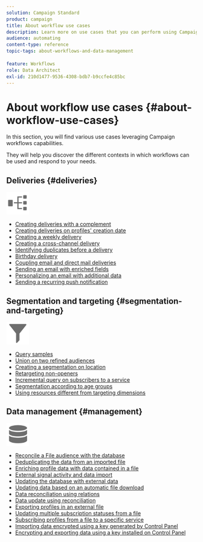 ```yaml
---
solution: Campaign Standard
product: campaign
title: About workflow use cases
description: Learn more on use cases that you can perform using Campaign Standard workflows.
audience: automating
content-type: reference
topic-tags: about-workflows-and-data-management

feature: Workflows
role: Data Architect
exl-id: 210d1477-9536-4308-bdb7-b9ccfe4c85bc
---
```

# About workflow use cases {#about-workflow-use-cases}

In this section, you will find various use cases leveraging Campaign workflows capabilities.

They will help you discover the different contexts in which workflows can be used and respond to your needs.

## Deliveries {#deliveries}

<img src="assets/do-not-localize/icon_workflows.svg" width="60px">

* [Creating deliveries with a complement](../../automating/using/workflow-created-query-with-complement.md)
* [Creating deliveries on profiles' creation date](../../automating/using/workflow-creation-date-query.md)
* [Creating a weekly delivery](../../automating/using/workflow-weekly-offer.md)
* [Creating a cross-channel delivery](../../automating/using/workflow-cross-channel-delivery.md)
* [Identifying duplicates before a delivery](../../automating/using/identifying-duplicated-before-delivery.md)
* [Birthday delivery](../../automating/using/birthday-delivery.md)
* [Coupling email and direct mail deliveries](../../automating/using/coupling-email-direct-mail.md)
* [Sending an email with enriched fields](../../automating/using/sending-email-enriched-fields.md)
* [Personalizing an email with additional data](../../automating/using/personalizing-email-with-additional-data.md)
* [Sending a recurring push notification](../../automating/using/recurring-push-notifications.md)

## Segmentation and targeting {#segmentation-and-targeting}

<img src="assets/do-not-localize/icon_filter.svg" width="60px">

* [Query samples](../../automating/using/query-samples.md)
* [Union on two refined audiences](../../automating/using/union-on-two-refined-audiences.md)
* [Creating a segmentation on location](../../automating/using/workflow-segmentation-location.md)
* [Retargeting non-openers](../../automating/using/workflow-cross-channel-retargeting.md)
* [Incremental query on subscribers to a service](../../automating/using/incremental-query-on-subscribers.md)
* [Segmentation according to age groups](../../automating/using/segmentation-age-groups.md)
* [Using resources different from targeting dimensions](../../automating/using/using-resources-different-from-targeting-dimensions.md)

## Data management {#management}

<img src="assets/do-not-localize/icon_manage.svg" width="60px">

* [Reconcile a File audience with the database](../../automating/using/reconcile-file-audience-with-database.md)
* [Deduplicating the data from an imported file](../../automating/using/deduplicating-data-imported-file.md)
* [Enriching profile data with data contained in a file](../../automating/using/enriching-profile-data-file.md)
* [External signal activity and data import](../../automating/using/external-signal-data-import.md)
* [Updating the database with external data](../../automating/using/update-database-file.md)
* [Updating data based on an automatic file download](../../automating/using/update-data-automatic-download.md)
* [Data reconciliation using relations](../../automating/using/reconciliation-using-relations.md)
* [Data update using reconciliation](../../automating/using/data-update-reconciliation.md)
* [Exporting profiles in an external file](../../automating/using/exporting-profiles-in-file.md)
* [Updating multiple subscription statuses from a file](../../automating/using/updating-subscriptions-from-file.md)
* [Subscribing profiles from a file to a specific service](../../automating/using/subscribing-profiles-from-file.md)
* [Importing data encrypted using a key generated by Control Panel](../../automating/using/managing-encrypted-data.md#use-case-gpg-decrypt)
* [Encrypting and exporting data using a key installed on Control Panel](../../automating/using/managing-encrypted-data.md#use-case-gpg-encrypt)
